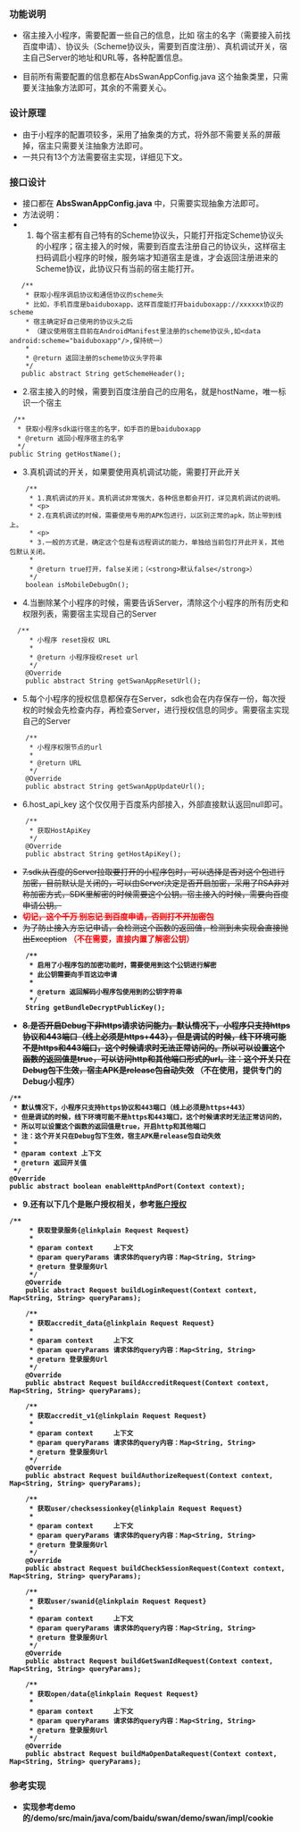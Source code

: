 
### 功能说明

+ 宿主接入小程序，需要配置一些自己的信息，比如 宿主的名字（需要接入前找百度申请）、协议头（Scheme协议头，需要到百度注册）、真机调试开关，宿主自己Server的地址和URL等，各种配置信息。

+ 目前所有需要配置的信息都在AbsSwanAppConfig.java 这个抽象类里，只需要关注抽象方法即可，其余的不需要关心。

### 设计原理

+ 由于小程序的配置项较多，采用了抽象类的方式，将外部不需要关系的屏蔽掉，宿主只需要关注抽象方法即可。
+ 一共只有13个方法需要宿主实现，详细见下文。
 
### 接口设计
 + 接口都在 **AbsSwanAppConfig.java** 中，只需要实现抽象方法即可。
 + 方法说明：
 + 1. 每个宿主都有自己特有的Scheme协议头，只能打开指定Scheme协议头的小程序；宿主接入的时候，需要到百度去注册自己的协议头，这样宿主扫码调启小程序的时候，服务端才知道宿主是谁，才会返回注册进来的Scheme协议，此协议只有当前的宿主能打开。
 
 ```
 	/**
     * 获取小程序调启协议和通信协议的scheme头
     * 比如，手机百度是baiduboxapp，这样百度能打开baiduboxapp://xxxxxx协议的scheme
     * 宿主确定好自己使用的协议头之后
     * （建议使用宿主目前在AndroidManifest里注册的scheme协议头,如<data android:scheme="baiduboxapp"/>,保持统一）
     *
     * @return 返回注册的scheme协议头字符串
     */
    public abstract String getSchemeHeader();
 ```

+ 2.宿主接入的时候，需要到百度注册自己的应用名，就是hostName，唯一标识一个宿主

```
 /**
  * 获取小程序sdk运行宿主的名字，如手百的是baiduboxapp
  * @return 返回小程序宿主的名字
  */
public String getHostName();
```

+ 3.真机调试的开关，如果要使用真机调试功能，需要打开此开关

```
	/**
     * 1.真机调试的开关。真机调试非常强大，各种信息都会开打，详见真机调试的说明。
     * <p>
     * 2.在真机调试的时候，需要使用专用的APK包进行，以区别正常的apk，防止带到线上。
     * <p>
     * 3.一般的方式是，确定这个包是有远程调试的能力，单独给当前包打开此开关，其他包默认关闭。
     *
     * @return true打开，false关闭；（<strong>默认false</strong>）
     */
    boolean isMobileDebugOn();
```

+ 4.当删除某个小程序的时候，需要告诉Server，清除这个小程序的所有历史和权限列表，需要宿主实现自己的Server

```
  /**
     * 小程序 reset授权 URL
     *
     * @return 小程序授权reset url
     */
    @Override
    public abstract String getSwanAppResetUrl();
```

+ 5.每个小程序的授权信息都保存在Server，sdk也会在内存保存一份，每次授权的时候会先检查内存，再检查Server，进行授权信息的同步。需要宿主实现自己的Server

```
	/**
     * 小程序权限节点的url
     *
     * @return URL
     */
    @Override
    public abstract String getSwanAppUpdateUrl();
```

+ 6.host_api_key 这个仅仅用于百度系内部接入，外部直接默认返回null即可。

```
 	/**
     * 获取HostApiKey
     */
    @Override
    public abstract String getHostApiKey();
```

+ ~~7.sdk从百度的Server拉取要打开的小程序包时，可以选择是否对这个包进行加密，目前默认是关闭的，可以由Server决定是否开启加密，采用了RSA非对称加密方式，SDK里解密的时候需要这个公钥。宿主接入的时候，需要向百度申请公钥。~~
+ <strong><font color=red>~~切记，这个千万 别忘记 到百度申请，否则打不开加密包~~</font></strong>
+ ~~为了防止接入方忘记申请，会检测这个函数的返回值，检测到未实现会直接抛出Exception~~
<strong><font color=red>（不在需要，直接内置了解密公钥）</font>

```
	/**
     * 启用了小程序包的加密功能时，需要使用到这个公钥进行解密
     * 此公钥需要向手百这边申请
     *	
     * @return 返回解码小程序包使用到的公钥字符串
     */
    String getBundleDecryptPublicKey();
```
+ ~~8.是否开启Debug下非https请求访问能力。默认情况下，小程序只支持https协议和443端口（线上必须是https+443），但是调试的时候，线下环境可能不是https和443端口，这个时候请求时无法正常访问的。所以可以设置这个函数的返回值是true，可以访问http和其他端口形式的url。注：这个开关只在Debug包下生效，宿主APK是release包自动失效~~
（不在使用，提供专门的Debug小程序）
```
/**
 * 默认情况下，小程序只支持https协议和443端口（线上必须是https+443）
 * 但是调试的时候，线下环境可能不是https和443端口，这个时候请求时无法正常访问的，
 * 所以可以设置这个函数的返回值是true，开启http和其他端口
 * 注：这个开关只在Debug包下生效，宿主APK是release包自动失效
 *
 * @param context 上下文
 * @return 返回开关值
 */
@Override
public abstract boolean enableHttpAndPort(Context context);
```

+ 9.还有以下几个是账户授权相关，参考[账户授权](./开放接口授权相关接入文档.md)

```
/**
     * 获取登录服务{@linkplain Request Request}
     *
     * @param context     上下文
     * @param queryParams 请求体的query内容：Map<String, String>
     * @return 登录服务Url
     */
    @Override
    public abstract Request buildLoginRequest(Context context, Map<String, String> queryParams);

    /**
     * 获取accredit_data{@linkplain Request Request}
     *
     * @param context     上下文
     * @param queryParams 请求体的query内容：Map<String, String>
     * @return 登录服务Url
     */
    @Override
    public abstract Request buildAccreditRequest(Context context, Map<String, String> queryParams);

    /**
     * 获取accredit_v1{@linkplain Request Request}
     *
     * @param context     上下文
     * @param queryParams 请求体的query内容：Map<String, String>
     * @return 登录服务Url
     */
    @Override
    public abstract Request buildAuthorizeRequest(Context context, Map<String, String> queryParams);

    /**
     * 获取user/checksessionkey{@linkplain Request Request}
     *
     * @param context     上下文
     * @param queryParams 请求体的query内容：Map<String, String>
     * @return 登录服务Url
     */
    @Override
    public abstract Request buildCheckSessionRequest(Context context, Map<String, String> queryParams);

    /**
     * 获取user/swanid{@linkplain Request Request}
     *
     * @param context     上下文
     * @param queryParams 请求体的query内容：Map<String, String>
     * @return 登录服务Url
     */
    @Override
    public abstract Request buildGetSwanIdRequest(Context context, Map<String, String> queryParams);

    /**
     * 获取open/data{@linkplain Request Request}
     *
     * @param context     上下文
     * @param queryParams 请求体的query内容：Map<String, String>
     * @return 登录服务Url
     */
    @Override
    public abstract Request buildMaOpenDataRequest(Context context, Map<String, String> queryParams);

```

### 参考实现

+ 实现参考demo的/demo/src/main/java/com/baidu/swan/demo/swan/impl/cookie
